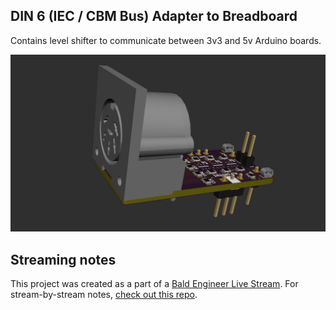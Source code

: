 ## DIN 6 (IEC / CBM Bus) Adapter to Breadboard

Contains level shifter to communicate between 3v3 and 5v Arduino boards.

![1541 breadboard adapter for arduino](https://github.com/baldengineer/Arduino-1541/blob/master/images/arduino-1541-breadboard-rev1.jpg)


## Streaming notes
This project was created as a part of a [Bald Engineer Live Stream](https://twitch.tv/baldengineer). For stream-by-stream notes, [check out this repo](https://bald.ee/60-notes).
